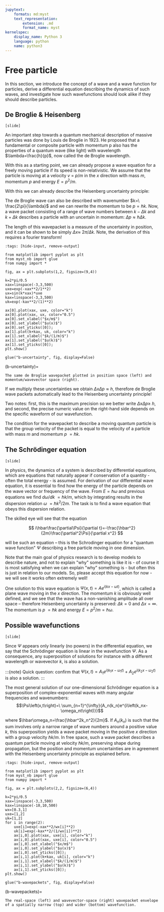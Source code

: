 ```yaml
---
jupytext:
    formats: md:myst
    text_representation:
        extension: .md
        format_name: myst
kernelspec:
    display_name: Python 3
    language: python
    name: python3
---
```


# Free particle

In this section, we introduce the concept of a wave and a wave function for particles, derive a differential equation describing the dynamics of such waves, and investigate how such wavefunctions should look alike if they should describe particles.

## De Broglie & Heisenberg

`[slide]`

<!-- Ph 1.2.  -->
An important step towards a quantum mechanical description of massive particles was done by Louis de Broglie in 1923. He proposed that a fundamental or composite particle with momentum p also has the properties of a quantum wave (like light) with wavelength $\lambda=\frac{h}{p}$, now called the de Broglie wavelength. 

<!-- Ph 2.2.  -->
With this as a starting point, we can already propose a wave equation for a freely moving particle if its speed is non-relativistic. We assume that the particle is moving at a velocity $v\ =\ p/m$ in the $x$ direction with mass $m$, momentum $p$ and energy $E=p^2/m$. 

With this we can already describe the Heisenberg uncertainty principle:

The de Broglie wave can also be described with wavenumber $k=\ \frac{2\pi}{\lambda}$ and we can rewrite the momentum to be $p=\hbar k$. Now, a wave packet consisting of a range of wave numbers between $k-\Delta k$ and $k+\Delta k$ describes a particle with an uncertain in momentum: $\Delta p\approx\hbar\Delta k$. 

The length of this wavepacket is a measure of the uncertainty in position, and it can be shown to be simply $\Delta x\approx\ 2\pi/\Delta k$. Note, the derivation of this requires a fourier transform! 

```{code-cell} ipython3
:tags: [hide-input, remove-output]

from matplotlib import pyplot as plt
from myst_nb import glue
from numpy import *

fig, ax = plt.subplots(1,2, figsize=(9,4))

k=2*pi/0.5
xax=linspace(-3,3,500)
uxe=exp(-xax**2/1**2)
ux=sin(k*xax)*uxe
kax=linspace(-3,3,500)
uk=exp(-kax**2/(1)**2)

ax[0].plot(xax, uxe, color="k")
ax[0].plot(xax, ux, color="0.5")
ax[0].set_xlabel("$x/m$")
ax[0].set_ylabel("$u(x)$")
ax[0].set_yticks([0]); 
ax[1].plot(k+kax, uk, color="k")
ax[1].set_xlabel("$k/(1/m)$")
ax[1].set_ylabel("$u(k)$")
ax[1].set_yticks([0]); 
plt.show()

glue("b-uncertainty", fig, display=False)
```

(b-uncertainty)=
```{glue:figure} b-uncertainty
The same de Broglie wavepacket plotted in position space (left) and momentum/wavevector space (right).
```


If we multiply these uncertainties we obtain $\Delta x\Delta p\approx h$, therefore de Broglie wave packets automatically lead to the Heisenberg uncertainty principle! 

Two notes: first, this is the maximum precision so we better write $\Delta x\Delta p\ge\ h$, and second, the precise numeric value on the right-hand side depends on the specific waveform of our wavefunction.

The condition for the wavepacket to describe a moving quantum particle is that the group velocity of the packet is equal to the velocity of a particle with mass $m$ and momentum $p\ =\hbar k$.

## The Schrödinger equation

<!-- Additional: Philips 2.1 -->
`[slide]`

In physics, the dynamics of a system is described by differential equations, which are equations that naturally appear if conservation of a quantity - often the total energy - is assumed. For derivation of our differential wave equation, it is essential to find how the energy of the particle depends on the wave vector or frequency of the wave. From $E=\hbar\omega$ and previous equations we find $d\omega/dk\ =\hbar k/m$, which by integrating results in the dispersion relation $\omega\ =\hbar k^2/2m$. The task is to find a wave equation that obeys this dispersion relation. 

The skilled eye will see that the equation  

$$
i\hbar\frac{\partial\Psi}{\partial t}=-\frac{\hbar^2}{2m}\frac{\partial^2\Psi}{\partial x^2}
$$

will be such an equation – this is the Schrodinger equation for a "quantum wave function" $\Psi$ describing a free particle moving in one dimension.

Note that the main goal of physics research is to develop models to describe nature, and not to explain "why" something is like it is - of course it is most satisfying when we can explain "why" something is - but often this is just in relation to our models. So, please accept this equation for now - we will see it works often extremely well!

One solution to this wave equation is 
$\Psi\left(x,t\right)=Ae^{i(kx-\omega t)}$, which is called a plane wave moving in the $x$ direction. The momentum $k$ is obviously well defined, and we see that the wave has a non-vanishing amplitude all over space – therefore Heisenberg uncertainty is preserved: $\Delta k=0$ and $\Delta x=\infty$. The momentum is $p\ =\hbar k$ and energy $E=p^2/m=\hbar\omega$.

<!-- Quick question: verify that real functions Acos(k x – w t) and Asin(k x – w t) are not solutions – remind yourselves of Euler’s formula. -->
<!-- Ph problem 2.3 -->

## Possible wavefunctions

`[slide]`

Since $\Psi$ appears only linearly (no powers) in the differential equation, we say that the Schrödinger equation is linear in the wavefunction $\Psi$. As a consequence, any superposition of solutions for instance with a different wavelength or wavevector $k$, is also a solution. 

:::{note}
Quick question: confirm that $\Psi(x,t)=A_1 e^{i(k_1x-\omega_1 t)}+A_2 e^{i(k_2x-\omega_2 t)}$ is also a solution. 
:::

The most general solution of our one-dimensional Schrödinger equation is a superposition of complex-exponential waves with many angular frequencies and wavenumbers: 
$$\Psi\left(x,t\right)=\ \sum_{n=1}^{\infty}{A_n(k_n)e^{i\left(k_nx-\omega_nt\right)}}$$

where $\hbar\omega_n=\frac{\hbar^2k_n^2}{2m}$. If $A_n(k_n)$ is such that the sum involves only a narrow range of wave numbers around a positive value $k$, this superposition yields a wave packet moving in the positive $x$ direction with a group velocity $\hbar k/m$. In free space, such a wave packet describes a quantum particle moving at velocity $\hbar k/m$, preserving shape during propagation, but the position and momentum uncertainties are in agreement with the Heisenberg uncertainty principle as explained before.

```{code-cell} ipython3
:tags: [hide-input, remove-output]

from matplotlib import pyplot as plt
from myst_nb import glue
from numpy import *

fig, ax = plt.subplots(2,2, figsize=(6,4))

k=2*pi/0.5
xax=linspace(-3,3,500)
kax=linspace(-10,10,500)
wx=[0.3,1]
uxe=[1,2]
uk=[1,2]
for i in range(2):
    uxe[i]=exp(-xax**2/wx[i]**2)
    uk[i]=exp(-kax**2/(1/wx[i])**2)
    ax[i,0].plot(xax, uxe[i], color="k")
    ax[i,0].plot(xax, uxe[i], color="0.5")
    ax[i,0].set_xlabel("$x/m$")
    ax[i,0].set_ylabel("$u(x)$")
    ax[i,0].set_yticks([0]); 
    ax[i,1].plot(k+kax, uk[i], color="k")
    ax[i,1].set_xlabel("$k/(1/m)$")
    ax[i,1].set_ylabel("$u(k)$")
    ax[i,1].set_yticks([0]); 
plt.show()

glue("b-wavepackets", fig, display=False)
```

(b-wavepackets)=
```{glue:figure} b-wavepackets
The real-space (left) and wavevector-space (right) wavepacket envelope of a spatially narrow (top) and wider (bottom) wavefunction.
```
